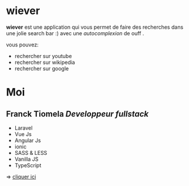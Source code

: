 # wiever

__wiever__ est une application qui vous permet de faire des recherches dans une jolie search bar
:) avec une _autocomplexion_ de ouff .

vous pouvez:

* rechercher sur youtube
* rechercher sur wikipedia
* rechercher sur google


# Moi 
## Franck Tiomela _Developpeur fullstack_ 

* Laravel
* Vue Js 
* Angular Js
* ionic 
* SASS & LESS
* Vanilla JS
* TypeScript

=> [cliquer ici](https://github.com/account)